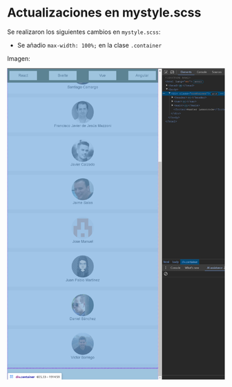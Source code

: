 # Actualizaciones en mystyle.scss

Se realizaron los siguientes cambios en `mystyle.scss`:

- Se añadio `max-width: 100%;` en la clase `.container`

Imagen:

![alt text](image-4.png)

